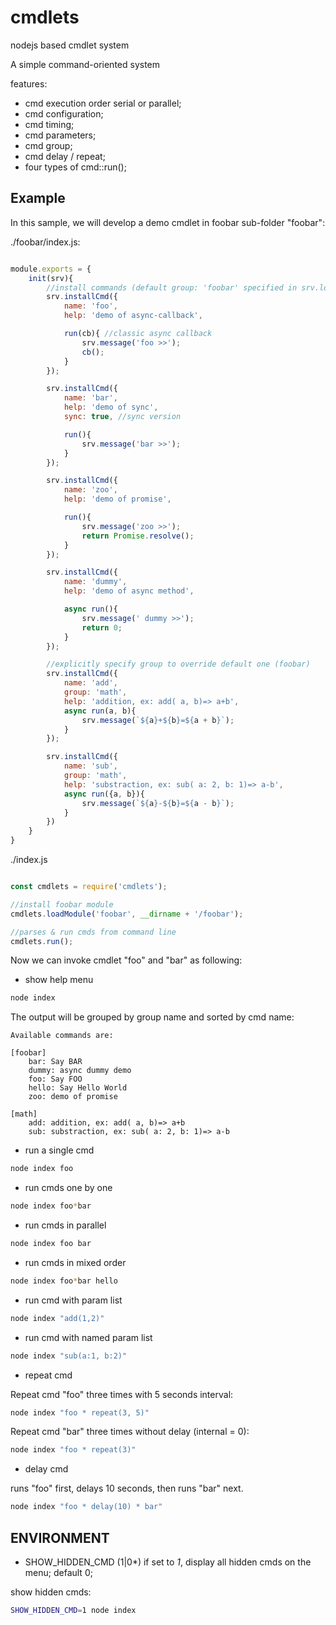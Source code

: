 cmdlets
=======

nodejs based cmdlet system

A simple command-oriented system

features:

- cmd execution order serial or parallel;
- cmd configuration;
- cmd timing;
- cmd parameters;
- cmd group;
- cmd delay / repeat;
- four types of cmd::run();

Example
-------

In this sample, we will develop a demo cmdlet in foobar sub-folder "foobar":

./foobar/index.js:

```javascript

module.exports = {
    init(srv){
        //install commands (default group: 'foobar' specified in srv.loadModule())
        srv.installCmd({
            name: 'foo',
            help: 'demo of async-callback',

            run(cb){ //classic async callback
                srv.message('foo >>');
                cb();
            }
        });

        srv.installCmd({
            name: 'bar',
            help: 'demo of sync',
            sync: true, //sync version

            run(){ 
                srv.message('bar >>');
            }
        });

        srv.installCmd({
            name: 'zoo',
            help: 'demo of promise',

            run(){
                srv.message('zoo >>');
                return Promise.resolve();
            }
        });

        srv.installCmd({
            name: 'dummy',
            help: 'demo of async method',

            async run(){
                srv.message(' dummy >>');
                return 0;
            }
        });

        //explicitly specify group to override default one (foobar)
        srv.installCmd({
            name: 'add',
            group: 'math',
            help: 'addition, ex: add( a, b)=> a+b',
            async run(a, b){
                srv.message(`${a}+${b}=${a + b}`);
            }
        });

        srv.installCmd({
            name: 'sub',
            group: 'math',
            help: 'substraction, ex: sub( a: 2, b: 1)=> a-b',
            async run({a, b}){
                srv.message(`${a}-${b}=${a - b}`);
            }
        })
    }
}

```

./index.js

```javascript

const cmdlets = require('cmdlets');

//install foobar module
cmdlets.loadModule('foobar', __dirname + '/foobar');

//parses & run cmds from command line
cmdlets.run();
```

Now we can invoke cmdlet "foo" and "bar" as following:

- show help menu

```bash
node index
```

The output will be grouped by group name and sorted by cmd name:

```
Available commands are:

[foobar]
    bar: Say BAR
    dummy: async dummy demo
    foo: Say FOO
    hello: Say Hello World
    zoo: demo of promise

[math]
    add: addition, ex: add( a, b)=> a+b
    sub: substraction, ex: sub( a: 2, b: 1)=> a-b
```


- run a single cmd

```bash
node index foo
```

- run cmds one by one

```bash
node index foo*bar
```

- run cmds in parallel

```bash
node index foo bar
```

- run cmds in mixed order

```bash
node index foo*bar hello
```

- run cmd with param list

```bash
node index "add(1,2)"
```

- run cmd with named param list

```bash
node index "sub(a:1, b:2)"
```

- repeat cmd

Repeat cmd "foo" three times with 5 seconds interval:

```bash
node index "foo * repeat(3, 5)"
```

Repeat cmd "bar" three times without delay (internal = 0):

```bash
node index "foo * repeat(3)"
```

- delay cmd

runs "foo" first, delays 10 seconds, then runs "bar" next.

```bash
node index "foo * delay(10) * bar"
```


ENVIRONMENT
-----------

- SHOW_HIDDEN_CMD (1|0*)
  if set to *1*, display all hidden cmds on the menu; default 0;

show hidden cmds:

```bash
SHOW_HIDDEN_CMD=1 node index
```